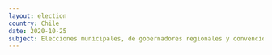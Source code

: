 ```yaml
---
layout: election
country: Chile
date: 2020-10-25
subject: Elecciones municipales, de gobernadores regionales y convencionales constituyentes
---
```

